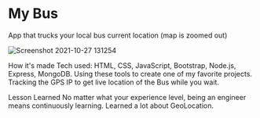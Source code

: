 # My Bus
App that trucks your local bus current location 
(map is zoomed out)

![Screenshot 2021-10-27 131254](https://user-images.githubusercontent.com/88953222/139114939-9e0ecbc3-435f-4b57-86cc-4e3a8e2c7541.png)

How it's made Tech used: HTML, CSS, JavaScript, Bootstrap, Node.js, Express, MongoDB. Using these tools to create one of my favorite projects. Tracking the GPS IP to get live location of the Bus while you wait. 

Lesson Learned No matter what your experience level, being an engineer means continuously learning. Learned a lot about GeoLocation.
